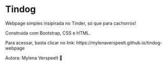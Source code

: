 # Tindog #
<p>Webpage simples insipirada no Tinder, só que para cachorros!</p> 
<p>Construida com Bootstrap, CSS e HTML.</p>
<p>Para acessar, basta clicar no link: https://mylenaverspeelt.github.io/tindog-webpage  </p>
<p>Autora: Mylena Verspeelt 🌻</p>
